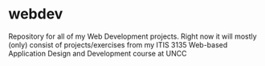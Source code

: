# webdev
Repository for all of my Web Development projects. Right now it will mostly (only) consist of projects/exercises from my ITIS 3135 Web-based Application Design and Development course at UNCC
